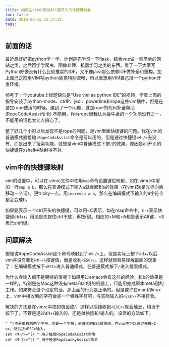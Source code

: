 ```yaml
---
title: 如何在vim中添加Alt键开头的快捷键映射
toc: false
date: 2016-06-15 23:34:25
tags:
---
```


## 前面的话

 最近想好好把python学一学，计划是先学习一下flask，结合vue做一些简单的网站之类，之后再学学爬虫、图像处理、机器学习之类的东西。看了一下大家写Python好像没有什么比较推崇的IDE，又不像java那么依赖IDE做补全和重构，加上自己之前用VIM写python感觉特别流畅，所以就想用VIM自己搭一个python开发环境。

参考了一个youtube上标题貌似是“Use vim as python IDE”的视频，学着上面的指导安装了python-mode、ctrlP、jedi、powerline和rope这些vim插件，但是在装完rope使用的时候，遇到了一个问题，就是rope的代码补全帮助 (RopeCodeAssist命令) 不能用，作为rope里我认为最牛逼的一个功能没有之一，不能用的话也太让人揪心了。

整了好几个小时以后发现不是rope的问题，是vim里面快捷键的问题。我在vim的普通模式直接输`:RopeCodeAssist`命令是可以用的，但是通过快捷键`<M-/>`去没有，而是出来了搜索功能，就想是vim中普通模式下按`/`的效果。原因是alt开头的快捷键在xshell中映射得不对。

## vim中的快捷键映射

vim的设置中，可以在.vimrc文件中使用`map`命令设置键位映射，如在.vimrc中增加一行`map a b`，那么在普通模式下输入`a`就会起到`b`的效果（在vim按`b`是光标向后移动一个词）。更tricky一点，用`inoremap a b`，那么在编辑模式下输入的a字符全都会变成b。

如果要表示一个ctrl开头的快捷键，可以用<C表示，如在map命令中，`C-r`表示快捷键ctrl+r，用法是先按住ctrl不放，再按r键。相应的<M和<A都是表示Alt键，<S表示shift键。

## 问题解决

按理说RopeCodeAssist这个命令映射到了`<M-/>`上，但是实际上按下alt+/以后vim并没有收到`<M-/>`按键值，而是收到`<ESC>/`。这样就很容易理解前面的现象了：在编辑模式按下`<ESC>`进入普通模式，在普通模式按下`/`进入搜索模式。

为什么会输入值不是期待的值呢？如果用过emacs会有这样的经验，<M-b>和<ESC>b的效果是一样的，特别是在Mac这种没有meta和alt键的机器上，只能用<ESC>完成原本meta键的工作。如果符合这个设定的话，那上面的行为是正确的。但是或许在mac和linux上，vim中接收到的<M-/>字符会是一个特殊字符吧，与实际输入的`<ESC>/`不相符合。

解决的方法是在vimrc中把<M-/>的值设成<ESC>/，这样以后接收到`<ESC>/`就会触发<M-/>，相当于按下了<M-/>，不管是通过alt+/输入的，还是单独按<ESC>和/输入的。设置的方法如下。

```
" ^[不是单独的两个字符，而是一个字符，是真实的ESC键取值，在vim中可以通过先按<C-v>，然后按<ESC>输入。
set <M-/>=^[/ " 用于触发RopeCodeAssist命令
set <M-?>=^[? " 用于触发RopeLuckyAssist命令
```

